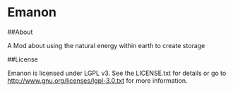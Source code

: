 # Emanon

##About

A Mod about using the natural energy within earth to create storage

##License

Emanon is licensed under LGPL v3. See the LICENSE.txt for details or go to http://www.gnu.org/licenses/lgpl-3.0.txt for more information.
